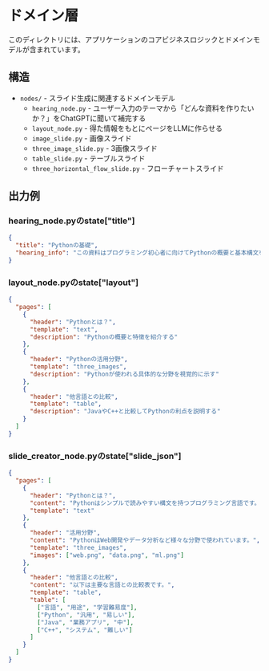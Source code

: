 # ドメイン層

このディレクトリには、アプリケーションのコアビジネスロジックとドメインモデルが含まれています。

## 構造
- `nodes/` - スライド生成に関連するドメインモデル
  - `hearing_node.py` - ユーザー入力のテーマから「どんな資料を作りたいか？」をChatGPTに聞いて補完する
  - `layout_node.py` - 得た情報をもとにページをLLMに作らせる
  - `image_slide.py` - 画像スライド
  - `three_image_slide.py` - 3画像スライド
  - `table_slide.py` - テーブルスライド
  - `three_horizontal_flow_slide.py` - フローチャートスライド

## 出力例
### hearing_node.pyのstate["title"]
```JSON
{
  "title": "Pythonの基礎",
  "hearing_info": "この資料はプログラミング初心者に向けてPythonの概要と基本構文を紹介..."
}
```

### layout_node.pyのstate["layout"]
```JSON
{
  "pages": [
    {
      "header": "Pythonとは？",
      "template": "text",
      "description": "Pythonの概要と特徴を紹介する"
    },
    {
      "header": "Pythonの活用分野",
      "template": "three_images",
      "description": "Pythonが使われる具体的な分野を視覚的に示す"
    },
    {
      "header": "他言語との比較",
      "template": "table",
      "description": "JavaやC++と比較してPythonの利点を説明する"
    }
  ]
}
```

### slide_creator_node.pyのstate["slide_json"]
```JSON
{
  "pages": [
    {
      "header": "Pythonとは？",
      "content": "Pythonはシンプルで読みやすい構文を持つプログラミング言語です。",
      "template": "text"
    },
    {
      "header": "活用分野",
      "content": "PythonはWeb開発やデータ分析など様々な分野で使われています。",
      "template": "three_images",
      "images": ["web.png", "data.png", "ml.png"]
    },
    {
      "header": "他言語との比較",
      "content": "以下は主要な言語との比較表です。",
      "template": "table",
      "table": [
        ["言語", "用途", "学習難易度"],
        ["Python", "汎用", "易しい"],
        ["Java", "業務アプリ", "中"],
        ["C++", "システム", "難しい"]
      ]
    }
  ]
}
```
